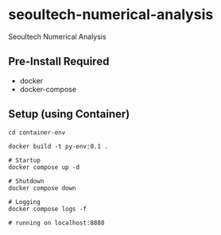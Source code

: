 # seoultech-numerical-analysis
Seoultech Numerical Analysis 


## Pre-Install Required 
- docker
- docker-compose


## Setup (using Container)
```
cd container-env

docker build -t py-env:0.1 .

# Startup
docker compose up -d

# Shutdown
docker compose down

# Logging
docker compose logs -f

# running on localhost:8888
```